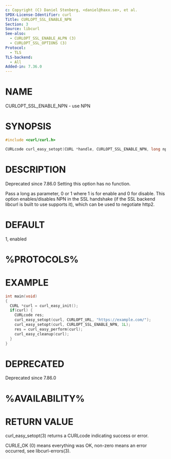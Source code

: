 ```yaml
---
c: Copyright (C) Daniel Stenberg, <daniel@haxx.se>, et al.
SPDX-License-Identifier: curl
Title: CURLOPT_SSL_ENABLE_NPN
Section: 3
Source: libcurl
See-also:
  - CURLOPT_SSL_ENABLE_ALPN (3)
  - CURLOPT_SSL_OPTIONS (3)
Protocol:
  - TLS
TLS-backend:
  - All
Added-in: 7.36.0
---
```


# NAME

CURLOPT_SSL_ENABLE_NPN - use NPN

# SYNOPSIS

~~~c
#include <curl/curl.h>

CURLcode curl_easy_setopt(CURL *handle, CURLOPT_SSL_ENABLE_NPN, long npn);
~~~

# DESCRIPTION

Deprecated since 7.86.0 Setting this option has no function.

Pass a long as parameter, 0 or 1 where 1 is for enable and 0 for disable. This
option enables/disables NPN in the SSL handshake (if the SSL backend libcurl
is built to use supports it), which can be used to negotiate http2.

# DEFAULT

1, enabled

# %PROTOCOLS%

# EXAMPLE

~~~c
int main(void)
{
  CURL *curl = curl_easy_init();
  if(curl) {
    CURLcode res;
    curl_easy_setopt(curl, CURLOPT_URL, "https://example.com/");
    curl_easy_setopt(curl, CURLOPT_SSL_ENABLE_NPN, 1L);
    res = curl_easy_perform(curl);
    curl_easy_cleanup(curl);
  }
}
~~~

# DEPRECATED

Deprecated since 7.86.0

# %AVAILABILITY%

# RETURN VALUE

curl_easy_setopt(3) returns a CURLcode indicating success or error.

CURLE_OK (0) means everything was OK, non-zero means an error occurred, see
libcurl-errors(3).
